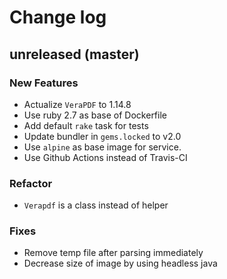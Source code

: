 # Change log

## unreleased (master)

### New Features

* Actualize `VeraPDF` to 1.14.8
* Use ruby 2.7 as base of Dockerfile
* Add default `rake` task for tests
* Update bundler in `gems.locked` to v2.0
* Use `alpine` as base image for service.
* Use Github Actions instead of Travis-CI

### Refactor

* `Verapdf` is a class instead of helper

### Fixes

* Remove temp file after parsing immediately
* Decrease size of image by using headless java
